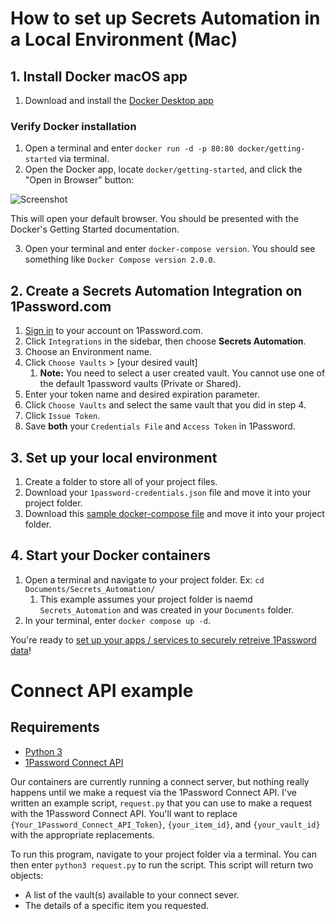 # How to set up Secrets Automation in a Local Environment (Mac)

## 1. Install Docker macOS app 
1. Download and install the [Docker Desktop app](https://www.docker.com/products/docker-desktop)

### Verify Docker installation
1. Open a terminal and enter `docker run -d -p 80:80 docker/getting-started` via terminal.
2. Open the Docker app, locate `docker/getting-started`, and click the "Open in Browser" button: 

![Screenshot](https://user-images.githubusercontent.com/34498957/121909827-4d8f6480-ccfc-11eb-8950-30c1164fb4ce.png)

This will open your default browser. You should be presented with the Docker's Getting Started documentation.

3. Open your terminal and enter `docker-compose version`. You should see something like `Docker Compose version 2.0.0`. 

## 2. Create a Secrets Automation Integration on 1Password.com

1. [Sign in](https://start.1password.com/signin?l=en) to your account on 1Password.com.
2. Click `Integrations` in the sidebar, then choose **Secrets Automation**.
3. Choose an Environment name.
4. Click `Choose Vaults` > [your desired vault]
   1. **Note:** You need to select a user created vault. You cannot use one of the default 1password vaults (Private or Shared).
5. Enter your token name and desired expiration parameter. 
6. Click `Choose Vaults` and select the same vault that you did in step 4.
7. Click `Issue Token`.
8. Save **both** your `Credentials File` and `Access Token` in 1Password. 

## 3. Set up your local environment

1. Create a folder to store all of your project files. 
2. Download your `1password-credentials.json` file and move it into your project folder.
3. Download this [sample docker-compose file](https://i.1password.com/media/1password-connect/docker-compose.yaml) and move it into your project folder.

## 4. Start your Docker containers

1. Open a terminal and navigate to your project folder. Ex: `cd Documents/Secrets_Automation/`
   1. This example assumes your project folder is naemd `Secrets_Automation` and was created in your `Documents` folder.
2. In your terminal, enter `docker compose up -d`.

You're ready to [set up your apps / services to securely retreive 1Password data](https://support.1password.com/connect-deploy-docker/#step-3-set-up-applications-and-services-to-get-information-from-1password)!

# Connect API example

## Requirements

- [Python 3](https://www.python.org/downloads/release/python-395/)
- [1Password Connect API](https://support.1password.com/connect-api-reference/)

Our containers are currently running a connect server, but nothing really happens until we make a request via the 1Password Connect API. I've written an example script, `request.py` that you can use to make a request with the 1Password Connect API. You'll want to replace `{Your_1Password_Connect_API_Token}`, `{your_item_id}`, and `{your_vault_id}` with the appropriate replacements. 

To run this program, navigate to your project folder via a terminal. You can then enter `python3 request.py` to run the script. This script will return two objects: 

- A list of the vault(s) available to your connect sever.
- The details of a specific item you requested.
